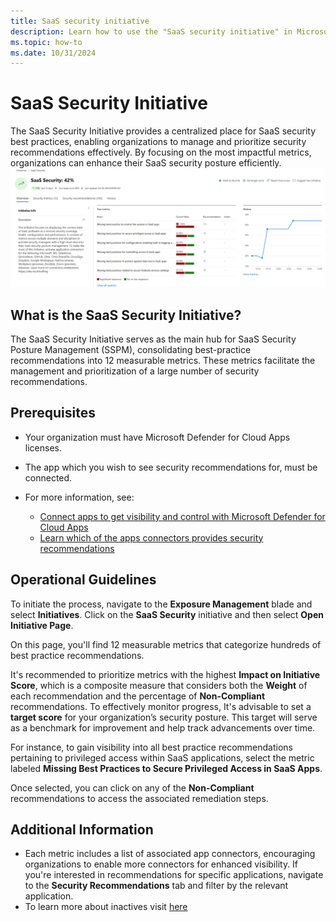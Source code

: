 ```yaml
---
title: SaaS security initiative
description: Learn how to use the "SaaS security initiative" in Microsoft XDR
ms.topic: how-to
ms.date: 10/31/2024
---
```

# SaaS Security Initiative 

The SaaS Security Initiative provides a centralized place for SaaS security best practices, enabling organizations to manage and prioritize security recommendations effectively. By focusing on the most impactful metrics, organizations can enhance their SaaS security posture efficiently.
![Screenshot of the SaaS security initiative home page](CloudAppSecurityDocs\media\saas-securty-initiative\screenshot-of-the-saas-security-initiative-home-page.png)


## What is the SaaS Security Initiative?

The SaaS Security Initiative serves as the main hub for SaaS Security Posture Management (SSPM), consolidating best-practice recommendations into 12 measurable metrics. These metrics facilitate the management and prioritization of a large number of security recommendations.

## Prerequisites

- Your organization must have Microsoft Defender for Cloud Apps licenses.
- The app which you wish to see security recommendations for, must be connected.
- For more information, see:

    - [Connect apps to get visibility and control with Microsoft Defender for Cloud Apps](enable-instant-visibility-protection-and-governance-actions-for-your-apps.md)
    - [Learn which of the apps connectors provides security recommendations ](enable-instant-visibility-protection-and-governance-actions-for-your-apps.md#user-app-governance-and-security-configuration-visibility)

## Operational Guidelines
To initiate the process, navigate to the **Exposure Management** blade and select **Initiatives**. Click on the **SaaS Security** initiative and then select **Open Initiative Page**.

On this page, you'll find 12 measurable metrics that categorize hundreds of best practice recommendations. 

It's recommended to prioritize metrics with the highest **Impact on Initiative Score**, which is a composite measure that considers both the **Weight** of each recommendation and the percentage of **Non-Compliant** recommendations. To effectively monitor progress, It's advisable to set a **target score** for your organization’s security posture. This target will serve as a benchmark for improvement and help track advancements over time.

For instance, to gain visibility into all best practice recommendations pertaining to privileged access within SaaS applications, select the metric labeled **Missing Best Practices to Secure Privileged Access in SaaS Apps**.

Once selected, you can click on any of the **Non-Compliant** recommendations to access the associated remediation steps.

## Additional Information

- Each metric includes a list of associated app connectors, encouraging organizations to enable more connectors for enhanced visibility. If you're interested in recommendations for specific applications, navigate to the **Security Recommendations** tab and filter by the relevant application.
- To learn more about inactives visit [here](https://learn.microsoft.com/security-exposure-management/initiatives)


